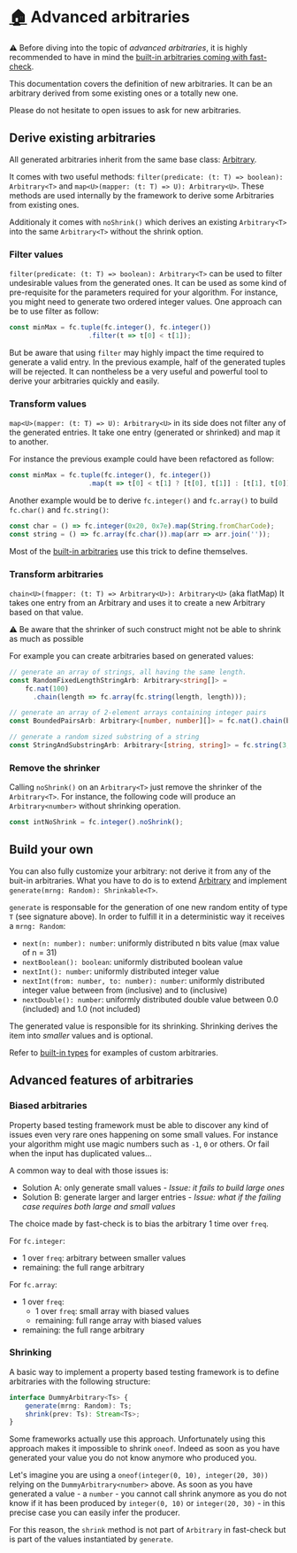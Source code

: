 # [:house:](../README.md) Advanced arbitraries

:warning: Before diving into the topic of *advanced arbitraries*, it is highly recommended to have in mind the [built-in arbitraries coming with fast-check](Arbitraries.md).

This documentation covers the definition of new arbitraries. It can be an arbitrary derived from some existing ones or a totally new one.

Please do not hesitate to open issues to ask for new arbitraries.

## Derive existing arbitraries

All generated arbitraries inherit from the same base class: [Arbitrary](https://github.com/dubzzz/fast-check/blob/master/src/check/arbitrary/definition/Arbitrary.ts).

It comes with two useful methods: `filter(predicate: (t: T) => boolean): Arbitrary<T>` and `map<U>(mapper: (t: T) => U): Arbitrary<U>`. These methods are used internally by the framework to derive some Arbitraries from existing ones.

Additionaly it comes with `noShrink()` which derives an existing `Arbitrary<T>` into the same `Arbitrary<T>` without the shrink option.

### Filter values

`filter(predicate: (t: T) => boolean): Arbitrary<T>` can be used to filter undesirable values from the generated ones. It can be used as some kind of pre-requisite for the parameters required for your algorithm. For instance, you might need to generate two ordered integer values. One approach can be to use filter as follow:

```typescript
const minMax = fc.tuple(fc.integer(), fc.integer())
                    .filter(t => t[0] < t[1]);
```

But be aware that using `filter` may highly impact the time required to generate a valid entry. In the previous example, half of the generated tuples will be rejected. It can nontheless be a very useful and powerful tool to derive your arbitraries quickly and easily.

### Transform values

`map<U>(mapper: (t: T) => U): Arbitrary<U>` in its side does not filter any of the generated entries. It take one entry (generated or shrinked) and map it to another.

For instance the previous example could have been refactored as follow:

```typescript
const minMax = fc.tuple(fc.integer(), fc.integer())
                    .map(t => t[0] < t[1] ? [t[0], t[1]] : [t[1], t[0]]);
```


Another example would be to derive `fc.integer()` and `fc.array()` to build `fc.char()` and `fc.string()`:

```typescript
const char = () => fc.integer(0x20, 0x7e).map(String.fromCharCode);
const string = () => fc.array(fc.char()).map(arr => arr.join(''));
```

Most of the [built-in arbitraries](https://github.com/dubzzz/fast-check/tree/master/src/check/arbitrary) use this trick to define themselves.

### Transform arbitraries

`chain<U>(fmapper: (t: T) => Arbitrary<U>): Arbitrary<U>` (aka flatMap) It takes one entry from an Arbitrary and uses it to create a new Arbitrary based on that value.

:warning: Be aware that the shrinker of such construct might not be able to shrink as much as possible

For example you can create arbitraries based on generated values:

```typescript
// generate an array of strings, all having the same length.
const RandomFixedLengthStringArb: Arbitrary<string[]> =
    fc.nat(100)
      .chain(length => fc.array(fc.string(length, length)));

// generate an array of 2-element arrays containing integer pairs
const BoundedPairsArb: Arbitrary<[number, number][]> = fc.nat().chain(bound => fc.array(fc.integer().map((leftBound: number): [number, number] => [leftBound, leftBound+bound])));

// generate a random sized substring of a string
const StringAndSubstringArb: Arbitrary<[string, string]> = fc.string(3,100).chain(fulltext => fc.tuple(fc.nat(fulltext.length-1), fc.nat(fulltext.length-1)).map(indexes => [fulltext, fulltext.slice(indexes[0], indexes[1]) ]))
```

### Remove the shrinker

Calling `noShrink()` on an `Arbitrary<T>` just remove the shrinker of the `Arbitrary<T>`. For instance, the following code will produce an `Arbitrary<number>` without shrinking operation.

```js
const intNoShrink = fc.integer().noShrink();
```

## Build your own

You can also fully customize your arbitrary: not derive it from any of the buit-in arbitraries. What you have to do is to extend [Arbitrary](https://github.com/dubzzz/fast-check/blob/master/src/check/arbitrary/definition/Arbitrary.ts) and implement `generate(mrng: Random): Shrinkable<T>`.

`generate` is responsable for the generation of one new random entity of type `T` (see signature above). In order to fulfill it in a deterministic way it receives a `mrng: Random`:
- `next(n: number): number`: uniformly distributed n bits value (max value of n = 31)
- `nextBoolean(): boolean`: uniformly distributed boolean value
- `nextInt(): number`: uniformly distributed integer value
- `nextInt(from: number, to: number): number`: uniformly distributed integer value between from (inclusive) and to (inclusive)
- `nextDouble(): number`: uniformly distributed double value between 0.0 (included) and 1.0 (not included)

The generated value is responsible for its shrinking. Shrinking derives the item into _smaller_ values and is optional.

Refer to [built-in types](https://github.com/dubzzz/fast-check/tree/master/src/check/arbitrary) for examples of custom arbitraries.

## Advanced features of arbitraries

### Biased arbitraries

Property based testing framework must be able to discover any kind of issues even very rare ones happening on some small values. For instance your algorithm might use magic numbers such as `-1`, `0` or others. Or fail when the input has duplicated values...

A common way to deal with those issues is:
- Solution A: only generate small values - *Issue: it fails to build large ones*
- Solution B: generate larger and larger entries - *Issue: what if the failing case requires both large and small values*

The choice made by fast-check is to bias the arbitrary 1 time over `freq`.

For `fc.integer`:
- 1 over `freq`: arbitrary between smaller values
- remaining: the full range arbitrary

For `fc.array`:
- 1 over `freq`:
  - 1 over `freq`: small array with biased values
  - remaining: full range array with biased values
- remaining: the full range arbitrary

### Shrinking

A basic way to implement a property based testing framework is to define arbitraries with the following structure:

```typescript
interface DummyArbitrary<Ts> {
    generate(mrng: Random): Ts;
    shrink(prev: Ts): Stream<Ts>;
}
```

Some frameworks actually use this approach. Unfortunately using this approach makes it impossible to shrink `oneof`. Indeed as soon as you have generated your value you do not know anymore who produced you.

Let's imagine you are using a `oneof(integer(0, 10), integer(20, 30))` relying on the `DummyArbitrary<number>` above. As soon as you have generated a value - a `number` - you cannot call shrink anymore as you do not know if it has been produced by `integer(0, 10)` or `integer(20, 30)` - in this precise case you can easily infer the producer.

For this reason, the `shrink` method is not part of `Arbitrary` in fast-check but is part of the values instantiated by `generate`.
